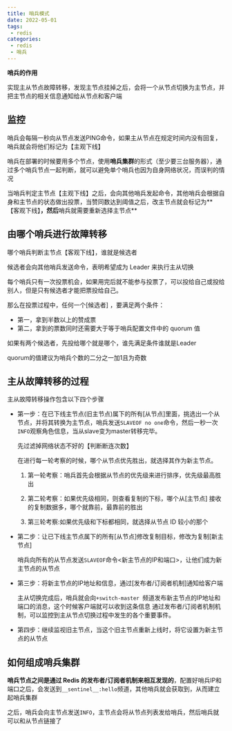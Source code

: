 ```yaml
---
title: 哨兵模式
date: 2022-05-01
tags:
 - redis
categories:
 - redis
 - 哨兵
---
```


**哨兵的作用**

实现主从节点故障转移，发现主节点挂掉之后，会将一个从节点切换为主节点，并把主节点的相关信息通知给从节点和客户端

## **监控**

哨兵会每隔一秒向从节点发送PING命令，如果主从节点在规定时间内没有回复，哨兵就会将他们标记为【主观下线】

哨兵在部署的时候要用多个节点，使用**哨兵集群**的形式（至少要三台服务器），通过多个哨兵节点一起判断，就可以避免单个哨兵也因为自身网络状况，而误判的情况

当哨兵判定主节点【主观下线】之后，会向其他哨兵发起命令，其他哨兵会根据自身和主节点的状态做出投票，当赞同数达到阈值之后，改主节点就会标记为**【客观下线】**，然后**哨兵就需要重新选择主节点**

## **由哪个哨兵进行故障转移**

哪个哨兵判断主节点【客观下线】，谁就是候选者

候选者会向其他哨兵发送命令，表明希望成为 Leader 来执行主从切换

每个哨兵只有一次投票机会，如果用完后就不能参与投票了，可以投给自己或投给别人，但是只有候选者才能把票投给自己。

那么在投票过程中，任何一个[候选者] ，要满足两个条件：

- 第一，拿到半数以上的赞成票
- 第二，拿到的票数同时还需要大于等于哨兵配置文件中的 quorum 值

如果有两个候选者，先投给哪个就是哪个，谁先满足条件谁就是Leader

quorum的值建议为哨兵个数的二分之一加1且为奇数

## 主**从故障转移的过程**


主从故障转移操作包含以下四个步骤

- 第一步：在已下线主节点(旧主节点)属下的所有[从节点]里面，挑选出一个从节点，并将其转换为主节点，哨兵发送`SLAVEOF no one`命令，然后一秒一次`INFO`观察角色信息，当从slave变为master转移完毕。

  先过滤掉网络状态不好的【判断断连次数】

  在进行每一轮考察的时候，哪个从节点优先胜出，就选择其作为新主节点。

  1. 第一轮考察：哨兵首先会根据从节点的优先级来进行排序，优先级最高胜出

  2. 第二轮考察：如果优先级相同，则查看复制的下标，哪个从[主节点] 接收的复制数据多，哪个就靠前，最靠前的胜出

  3. 第三轮考察:如果优先级和下标都相同，就选择从节点 ID 较小的那个

  

- 第二步：让已下线主节点属下的所有[从节点]修改复制目标，修改为复制[新主节点]

  哨兵向所有的从节点发送`SLAVEOF`命令<新主节点的IP和端口>，让他们成为新主节点的从节点

- 第三步：将新主节点的IP地址和信息，通过[发布者/订阅者机制]通知给客户端

  主从切换完成后，哨兵就会向`+switch-master `频道发布新主节点的IP地址和端口的消息，这个时候客户端就可以收到这条信息
  通过发布者/订阅者机制机制，可以监控到主从节点切换过程中发生的各个重要事件。

- 第四步：继续监视旧主节点，当这个旧主节点重新上线时，将它设置为新主节点的从节点

## 如何组成哨兵集群

**哨兵节点之间是通过 Redis 的发布者/订阅者机制来相互发现的**，配置好哨兵IP和端口之后，会发送到`__sentinel__:hello`频道，其他哨兵就会获取到，从而建立起哨兵集群

之后，哨兵会向主节点发送`INFO`，主节点会将从节点列表发给哨兵，然后哨兵就可以和从节点链接了